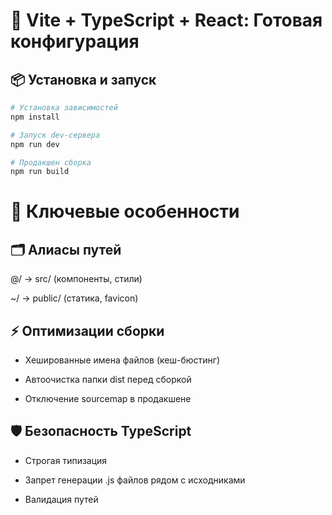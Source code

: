 # 🚀 Vite + TypeScript + React: Готовая конфигурация

## 📦 Установка и запуск

```bash
# Установка зависимостей
npm install

# Запуск dev-сервера
npm run dev

# Продакшен сборка
npm run build
```
# 🔑 Ключевые особенности
## 🗂 Алиасы путей
@/ → src/ (компоненты, стили)

~/ → public/ (статика, favicon)

## ⚡ Оптимизации сборки
* Хешированные имена файлов (кеш-бюстинг)

* Автоочистка папки dist перед сборкой

* Отключение sourcemap в продакшене

## 🛡 Безопасность TypeScript
* Строгая типизация

* Запрет генерации .js файлов рядом с исходниками

* Валидация путей